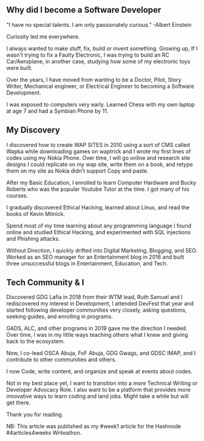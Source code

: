 ## Why did I become a Software Developer

"I have no special talents. I am only passionately curious." -Albert Einstein

Curiosity led me everywhere.

I always wanted to make stuff, fix, build or invent something. Growing up, If I wasn't trying to fix a Faulty Electronic, I was trying to build an RC Car/Aeroplane, in another case, studying how some of my electronic toys were built.

Over the years, I have moved from wanting to be a Doctor, Pilot, Story Writer, Mechanical engineer, or Electrical Engineer to becoming a Software Development.

I was exposed to computers very early. Learned Chess with my own laptop at age 7 and had a Symbian Phone by 11. 

## My Discovery
I discovered how to create WAP SITES in 2010 using a sort of CMS called Wapka while downloading games on waptrick and I wrote my first lines of codes using my Nokia Phone. Over time, I will go online and research site designs I could replicate on my wap site, write them on a book, and retype them on my site as Nokia didn’t support Copy and paste.

After my Basic Education, I enrolled to learn Computer Hardware and Bucky Roberts who was the popular Youtube Tutor at the time. I got many of his courses.

I gradually discovered Ethical Hacking, learned about Linux, and read the books of Kevin Mitnick.

Spend most of my time learning about any programming language I found online and studied Ethical Hacking, and experimented with SQL injections and Phishing attacks.

Without Direction, I quickly drifted into Digital Marketing, Blogging, and SEO. Worked as an SEO manager for an Entertainment blog in 2016 and built three unsuccessful blogs in Entertainment, Education, and Tech.

## Tech Community & I

Discovered GDG Lafia in 2018 from their WTM lead, Ruth Samuel and I rediscovered my interest in Development, I attended DevFest that year and started following developer communities very closely, asking questions, seeking guides, and enrolling in programs.

GADS, ALC, and other programs in 2019 gave me the direction I needed. Over time, I was in my little ways teaching others what I knew and giving back to the ecosystem. 

Now, I co-lead OSCA Abuja, FoF Abuja, GDG Gwags, and GDSC IMAP, and I contribute to other communities and others.

I now Code, write content, and organize and speak at events about codes.

Not in my best place yet, I want to transition into a more Technical Writing or Developer Advocacy Role. I also want to be a platform that provides more innovative ways to learn coding and land jobs.  Might take a while but will get there.

Thank you for reading.

NB: This article was published as my #week1 article for the Hashnode #4articles4weeks Writeathon.